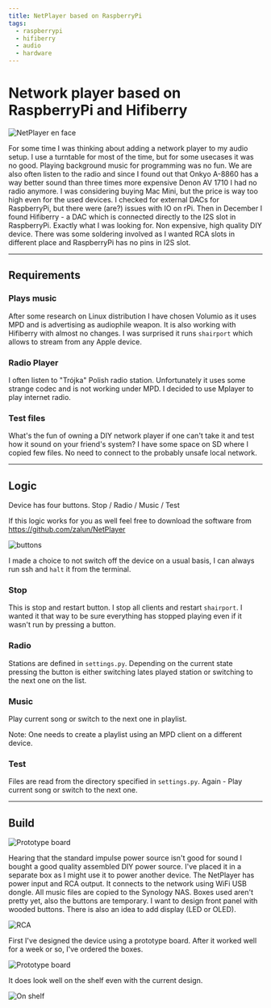 ```yaml
---
title: NetPlayer based on RaspberryPi
tags:
  - raspberrypi
  - hifiberry
  - audio
  - hardware
---
```


# Network player based on RaspberryPi and Hifiberry

![NetPlayer en face](../img/netplayer/on-shelf-face-1.png)

For some time I was thinking about adding a network player to my audio setup.
I use a turntable for most of the time, but for some usecases it was no good.
Playing background music for programming was no fun. We are also often listen
to the radio and since I found out that Onkyo A-8860 has a way better sound than
three times more expensive Denon AV 1710 I had no radio anymore. I was 
considering buying Mac Mini, but the price is way too high even for the used
devices. I checked for external DACs for RaspberryPi, but there were (are?) 
issues with IO on rPi. Then in December I found Hifiberry - a DAC which is
connected directly to the I2S slot in RaspberryPi. Exactly what I was looking 
for. Non expensive, high quality DIY device. There was some soldering involved 
as I wanted RCA slots in different place and RaspberryPi has no pins in I2S slot.

---

## Requirements

### Plays music

After some research on Linux distribution I have chosen Volumio as it uses MPD 
and is advertising as audiophile weapon. It is also working with 
Hifiberry with almost no changes. I was surprised it runs ``shairport`` which 
allows to stream from any Apple device.

### Radio Player

I often listen to "Trójka" Polish radio station. Unfortunately it uses some
strange codec and is not working under MPD. I decided to use Mplayer to play
internet radio.

### Test files

What's the fun of owning a DIY network player if one can't take it and test how
it sound on your friend's system? I have some space on SD where I copied few
files. No need to connect to the probably unsafe local network.

---

## Logic

Device has four buttons. Stop / Radio / Music / Test

If this logic works for you as well feel free to download the software from
https://github.com/zalun/NetPlayer

![buttons](../img/netplayer/buttons.png)

I made a choice to not switch off the device on a usual basis, I can always
run ssh and ``halt`` it from the terminal.

### Stop

This is stop and restart button. I stop all clients and restart ``shairport``.
I wanted it that way to be sure everything has stopped playing even if it
wasn't run by pressing a button.

### Radio

Stations are defined in ``settings.py``. Depending on the current state pressing 
the button is either switching lates played station or switching to the next 
one on the list.

### Music

Play current song or switch to the next one in playlist.

Note: One needs to create a playlist using an MPD client on a different device.

### Test

Files are read from the directory specified in ``settings.py``. Again - Play
current song or switch to the next one.

---

## Build

![Prototype board](../img/netplayer/board.png)

Hearing that the standard impulse power source isn't good for sound I bought
a good quality assembled DIY power source. I've placed it in a separate box as
I might use it to power another device. The NetPlayer has power input and RCA
output. It connects to the network using WiFi USB dongle. All music files are
copied to the Synology NAS. Boxes used aren't pretty yet, also the buttons are
temporary. I want to design front panel with wooded buttons. There is also an 
idea to add display (LED or OLED).

![RCA](../img/netplayer/open-4-back.png)

First I've designed the device using a prototype board. After it worked well
for a week or so, I've ordered the boxes.

![Prototype board](../img/netplayer/prototype-board-1.png)

It does look well on the shelf even with the current design.

![On shelf](../img/netplayer/on-shelf-face-2.png)
